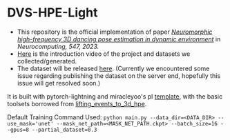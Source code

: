 # DVS-HPE-Light

- This repository is the official implementation of paper *[Neuromorphic high-frequency 3D dancing pose estimation in dynamic environment](https://www.sciencedirect.com/science/article/pii/S0925231223005118)* in *Neurocomputing, 547, 2023.*
- [Here](http://bit.ly/yelan-research) is the introduction video of the project and datasets we collected/generated. 
- The dataset will be released [here](https://dataplanet.ucsd.edu/dataverse/yelan/). (Currently we encountered some issue regarding publishing the dataset on the server end, hopefully this issue will get resolved soon.)

It is built with pytorch-lightning and miracleyoo's pl [template](https://github.com/miracleyoo/pytorch-lightning-template), with the basic toolsets borrowed from [lifting_events_to_3d_hpe](https://github.com/IIT-PAVIS/lifting_events_to_3d_hpe). 

Default Training Command Used: `python main.py --data_dir=<DATA_DIR> --use_mask='unet' --mask_net_path=<MASK_NET_PATH.ckpt> --batch_size=16 --gpus=8 --partial_dataset=0.3`